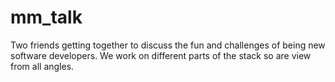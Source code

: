 # mm_talk

Two friends getting together to discuss the fun and challenges of being new software developers. We work on different parts of the stack so are view from all angles.
